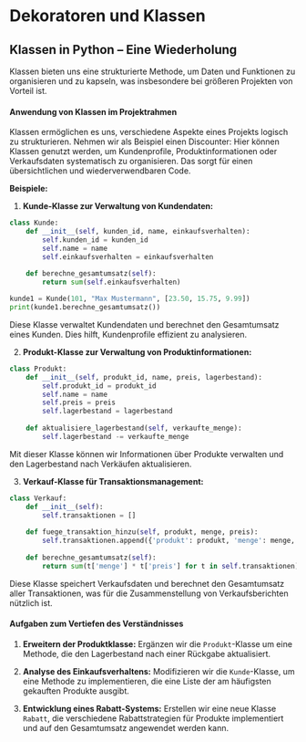 # Dekoratoren und Klassen

## Klassen in Python – Eine Wiederholung

Klassen bieten uns eine strukturierte Methode, um Daten und Funktionen zu organisieren und zu kapseln, was insbesondere bei größeren Projekten von Vorteil ist.

#### Anwendung von Klassen im Projektrahmen

Klassen ermöglichen es uns, verschiedene Aspekte eines Projekts logisch zu strukturieren. Nehmen wir als Beispiel einen Discounter: Hier können Klassen genutzt werden, um Kundenprofile, Produktinformationen oder Verkaufsdaten systematisch zu organisieren. Das sorgt für einen übersichtlichen und wiederverwendbaren Code.

**Beispiele:**

1. **Kunde-Klasse zur Verwaltung von Kundendaten:**

```python
class Kunde:
    def __init__(self, kunden_id, name, einkaufsverhalten):
        self.kunden_id = kunden_id
        self.name = name
        self.einkaufsverhalten = einkaufsverhalten
    
    def berechne_gesamtumsatz(self):
        return sum(self.einkaufsverhalten)

kunde1 = Kunde(101, "Max Mustermann", [23.50, 15.75, 9.99])
print(kunde1.berechne_gesamtumsatz())
```

Diese Klasse verwaltet Kundendaten und berechnet den Gesamtumsatz eines Kunden. Dies hilft, Kundenprofile effizient zu analysieren.

2. **Produkt-Klasse zur Verwaltung von Produktinformationen:**

```python
class Produkt:
    def __init__(self, produkt_id, name, preis, lagerbestand):
        self.produkt_id = produkt_id
        self.name = name
        self.preis = preis
        self.lagerbestand = lagerbestand
    
    def aktualisiere_lagerbestand(self, verkaufte_menge):
        self.lagerbestand -= verkaufte_menge
```

Mit dieser Klasse können wir Informationen über Produkte verwalten und den Lagerbestand nach Verkäufen aktualisieren.

3. **Verkauf-Klasse für Transaktionsmanagement:**

```python
class Verkauf:
    def __init__(self):
        self.transaktionen = []
    
    def fuege_transaktion_hinzu(self, produkt, menge, preis):
        self.transaktionen.append({'produkt': produkt, 'menge': menge, 'preis': preis})
    
    def berechne_gesamtumsatz(self):
        return sum(t['menge'] * t['preis'] for t in self.transaktionen)
```

Diese Klasse speichert Verkaufsdaten und berechnet den Gesamtumsatz aller Transaktionen, was für die Zusammenstellung von Verkaufsberichten nützlich ist.

#### Aufgaben zum Vertiefen des Verständnisses

1. **Erweitern der Produktklasse:**
   Ergänzen wir die `Produkt`-Klasse um eine Methode, die den Lagerbestand nach einer Rückgabe aktualisiert.

2. **Analyse des Einkaufsverhaltens:**
   Modifizieren wir die `Kunde`-Klasse, um eine Methode zu implementieren, die eine Liste der am häufigsten gekauften Produkte ausgibt.

3. **Entwicklung eines Rabatt-Systems:**
   Erstellen wir eine neue Klasse `Rabatt`, die verschiedene Rabattstrategien für Produkte implementiert und auf den Gesamtumsatz angewendet werden kann.
